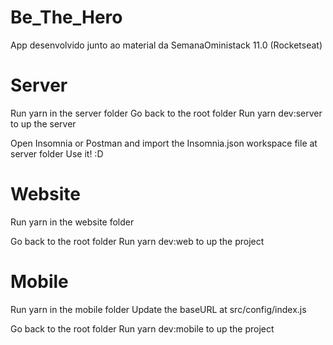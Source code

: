 # Be_The_Hero
App desenvolvido junto ao material da SemanaOministack 11.0 (Rocketseat)

# Server

Run yarn in the server folder
Go back to the root folder
Run yarn dev:server to up the server

Open Insomnia or Postman and import the Insomnia.json workspace file at server folder
Use it! :D

# Website

Run yarn in the website folder

Go back to the root folder
Run yarn dev:web to up the project

# Mobile

Run yarn in the mobile folder
Update the baseURL at src/config/index.js

Go back to the root folder
Run yarn dev:mobile to up the project
